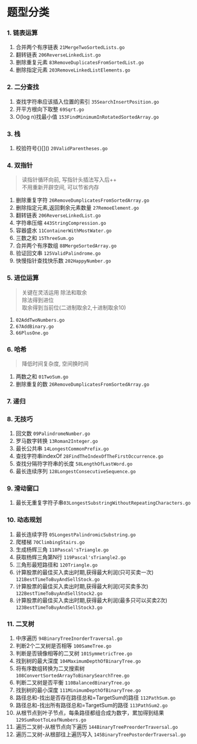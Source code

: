 
# 题型分类

### 1. 链表运算
1. 合并两个有序链表 `21MergeTwoSortedLists.go`
2. 翻转链表 `206ReverseLinkedList.go`
3. 删除重复元素 `83RemoveDuplicatesFromSortedList.go`
4. 删除指定元素 `203RemoveLinkedListElements.go`

### 2. 二分查找
1. 查找字符串应该插入位置的索引 `35SearchInsertPosition.go`
2. 开平方根向下取整 `69Sqrt.go`
3. O(log n)找最小值 `153FindMinimumInRotatedSortedArray.go`

### 3. 栈
1. 校验符号{}[\]() `20ValidParentheses.go`

### 4. 双指针
> 读指针循环向前, 写指针头插法写入后++  
> 不用重新开辟空间, 可以节省内存
1. 删除重复字符 `26RemoveDumplicatesFromSortedArray.go`
2. 删除指定元素,返回剩余元素数量 `27RemoeElement.go`
3. 翻转链表 `206ReverseLinkedList.go`
4. 字符串压缩 `443StringCompression.go`
5. 容器盛水 `11ContainerWithMostWater.go`
6. 三数之和 `15ThreeSum.go`
7. 合并两个有序数组 `88MergeSortedArray.go`
8. 验证回文串 `125ValidPalindrome.go`
9. 快慢指针查找快乐数 `202HappyNumber.go`

### 5. 进位运算
> 关键在灵活运用 除法和取余   
> 除法得到进位  
> 取余得到当前位(二进制取余2,十进制取余10)  
1. `02AddTwoNumbers.go`
2. `67AddBinary.go`
3. `66PlusOne.go`

### 6. 哈希
> 降低时间复杂度, 空间换时间
1. 两数之和 `01TwoSum.go`
2. 删除重复的数 `26RemoveDumplicatesFromSortedArray.go`

### 7. 递归


### 8. 无技巧
1. 回文数 `09PalindromeNumber.go`
2. 罗马数字转换 `13Roman2Integer.go`
3. 最长公共串 `14LongestCommonPrefix.go`
4. 查找字符串indexOf `28FindTheIndexOfTheFirstOccurrence.go`
5. 查找分隔符字符串的长度 `58LengthOfLastWord.go`
6. 最长连续序列 `128LongestConsecutiveSequence.go`

### 9. 滑动窗口

1. 最长无重复字符子串`03LongestSubstringWithoutRepeatingCharacters.go`

### 10. 动态规划

1. 最长连续字符 `05LongestPalindromicSubstring.go`
2. 爬楼梯 `70ClimbingStairs.go`
3. 生成杨辉三角 `118Pascal'sTriangle.go`
4. 获取杨辉三角第N行 `119Pascal'sTriangle2.go`
5. 三角形最短路径和 `120Triangle.go`
6. 计算股票的最佳买入卖出时期,获得最大利润(只可买卖一次) `121BestTimeToBuyAndSellStock.go`
7. 计算股票的最佳买入卖出时期,获得最大利润(可买卖多次) `122BestTimeToBuyAndSellStock2.go`
8. 计算股票的最佳买入卖出时期,获得最大利润(最多只可以买卖2次) `123BestTimeToBuyAndSellStock3.go`

### 11. 二叉树

1. 中序遍历 `94BinaryTreeInorderTraversal.go`
2. 判断2个二叉树是否相等 `100SameTree.go`
3. 判断是否镜像相等的二叉树 `101SymmetricTree.go`
4. 找到树的最大深度 `104MaximumDepthOfBinaryTree.go`
5. 将有序数组转换为二叉搜索树 `108ConvertSortedArrayToBinarySearchTree.go`
6. 判断二叉树是否平衡 `110BalancedBinaryTree.go`
7. 找到树的最小深度 `111MinimumDepthOfBinaryTree.go`
8. 路径总和-找出是否存在路径总和=TargetSum的路径 `112PathSum.go`
9. 路径总和-找出所有路径总和=TargetSum的路径 `113PathSum2.go`
10. 从根节点到叶子节点，每条路径都组合成为数字，累加得到结果 `129SumRootToLeafNumbers.go`
11. 遍历二叉树-从根节点向下遍历 `144BinaryTreePreorderTraversal.go`
11. 遍历二叉树-从根部往上遍历写入 `145BinaryTreePostorderTraversal.go`